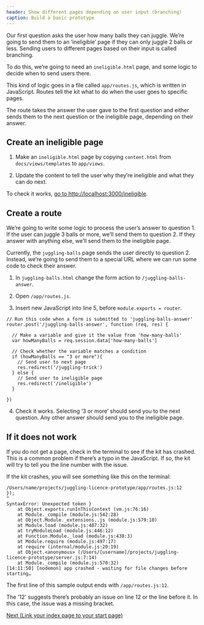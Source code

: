 ```yaml
---
header: Show different pages depending on user input (branching)
caption: Build a basic prototype
---
```


Our first question asks the user how many balls they can juggle. We’re going to send them to an ‘ineligible’ page if they can only juggle 2 balls or less. Sending users to different pages based on their input is called branching.

To do this, we’re going to need an `ineligible.html` page, and some logic to decide when to send users there.

This kind of logic goes in a file called `app/routes.js`, which is written in JavaScript. Routes tell the kit what to do when the user goes to specific pages.

The route takes the answer the user gave to the first question and either sends them to the next question or the ineligible page, depending on their answer.

## Create an ineligible page

1. Make an `ineligible.html` page by copying `content.html` from `docs/views/templates` to `app/views`.

2. Update the content to tell the user why they’re ineligible and what they can do next.

To check it works, [go to http://localhost:3000/ineligible](http://localhost:3000/ineligible).

## Create a route

We’re going to write some logic to process the user’s answer to question 1. If the user can juggle 3 balls or more, we’ll send them to question 2. If they answer with anything else, we’ll send them to the ineligible page.

Currently, the `juggling-balls` page sends the user directly to question 2. Instead, we’re going to send them to a special URL where we can run some code to check their answer.

1. In `juggling-balls.html` change the form action to `/juggling-balls-answer`.

2. Open `/app/routes.js`.

3. Insert new JavaScript into line 5, before `module.exports = router`.

```
// Run this code when a form is submitted to 'juggling-balls-answer'
router.post('/juggling-balls-answer', function (req, res) {

  // Make a variable and give it the value from 'how-many-balls'
  var howManyBalls = req.session.data['how-many-balls']

  // Check whether the variable matches a condition
  if (howManyBalls == "3 or more"){
    // Send user to next page
    res.redirect('/juggling-trick')
  } else {
    // Send user to ineligible page
    res.redirect('/ineligible')
  }

})
```

4. Check it works. Selecting ‘3 or more’ should send you to the next question. Any other answer should send you to the ineligible page.

## If it does not work

If you do not get a page, check in the terminal to see if the kit has crashed. This is a common problem if there’s a typo in the JavaScript. If so, the kit will try to tell you the line number with the issue.

If the kit crashes, you will see something like this on the terminal:
```
/Users/name/projects/juggling-licence-prototype/app/routes.js:12
});
^
SyntaxError: Unexpected token }
    at Object.exports.runInThisContext (vm.js:76:16)
    at Module._compile (module.js:542:28)
    at Object.Module._extensions..js (module.js:579:10)
    at Module.load (module.js:487:32)
    at tryModuleLoad (module.js:446:12)
    at Function.Module._load (module.js:438:3)
    at Module.require (module.js:497:17)
    at require (internal/module.js:20:19)
    at Object.<anonymous> (/Users/[username]/projects/juggling-licence-prototype/server.js:7:14)
    at Module._compile (module.js:570:32)
[14:11:50] [nodemon] app crashed - waiting for file changes before starting…
```

The first line of this sample output ends with `/app/routes.js:12`.

The '12' suggests there’s probably an issue on line 12 or the line before it. In this case, the issue was a missing bracket.

[Next (Link your index page to your start page)](link-index-page-start-page)
